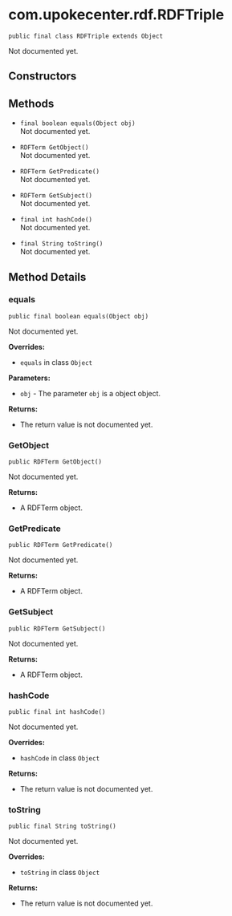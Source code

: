 # com.upokecenter.rdf.RDFTriple

    public final class RDFTriple extends Object

Not documented yet.

## Constructors

## Methods

* `final boolean equals(Object obj)`<br>
 Not documented yet.

* `RDFTerm GetObject()`<br>
 Not documented yet.

* `RDFTerm GetPredicate()`<br>
 Not documented yet.

* `RDFTerm GetSubject()`<br>
 Not documented yet.

* `final int hashCode()`<br>
 Not documented yet.

* `final String toString()`<br>
 Not documented yet.

## Method Details

### equals
    public final boolean equals(Object obj)
Not documented yet.

**Overrides:**

* <code>equals</code> in class <code>Object</code>

**Parameters:**

* <code>obj</code> - The parameter <code>obj</code> is a object object.

**Returns:**

* The return value is not documented yet.

### GetObject
    public RDFTerm GetObject()
Not documented yet.

**Returns:**

* A RDFTerm object.

### GetPredicate
    public RDFTerm GetPredicate()
Not documented yet.

**Returns:**

* A RDFTerm object.

### GetSubject
    public RDFTerm GetSubject()
Not documented yet.

**Returns:**

* A RDFTerm object.

### hashCode
    public final int hashCode()
Not documented yet.

**Overrides:**

* <code>hashCode</code> in class <code>Object</code>

**Returns:**

* The return value is not documented yet.

### toString
    public final String toString()
Not documented yet.

**Overrides:**

* <code>toString</code> in class <code>Object</code>

**Returns:**

* The return value is not documented yet.
